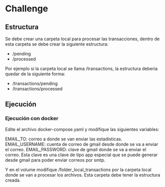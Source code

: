 # Challenge

## Estructura
Se debe crear una carpeta local para procesar las transacciones, dentro de esta carpeta se debe crear la siguiente estructura:

- /pending
- /processed

Por ejemplo si la carpeta local se llama /transactions, la estructura deberia quedar de la siguiente forma:

- /transactions/pending
- /transactions/processed

## Ejecución

### Ejecución con docker

Edite el archivo docker-compose.yaml y modifique las siguientes variables:

EMAIL_TO: correo a donde se van enviar las estadisticas.
EMAIL_USERNAME: cuenta de correo de gmail desde donde se va a enviar el correo.
EMAIL_PASSWORD: clave de gmail donde se va a enviar el correo. Esta clave es una clave de tipo app especial que se puede generar desde gmail para poder enviar correos por smtp.

Y en el volume modifique /folder_local_transactions por la carpeta local donde se van a procesar los archivos. Esta carpeta debe tener la estructura creada.
